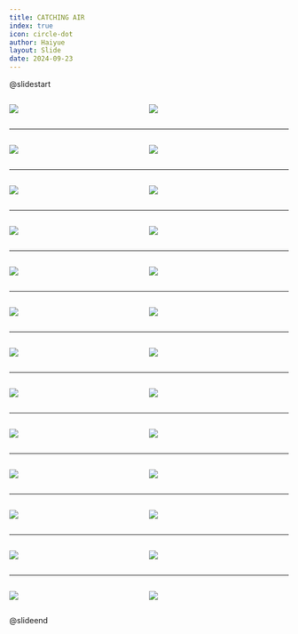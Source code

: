 ```yaml
---
title: CATCHING AIR
index: true
icon: circle-dot
author: Haiyue
layout: Slide
date: 2024-09-23
---
```

 
@slidestart

<div style="display:flex">
<div style="flex:1">

![](https://raw.githubusercontent.com/yclord/reading/refs/heads/master/english/Level-W/CATCHING%20AIR/001.webp)
</div>
<div style="flex:1">

![](https://raw.githubusercontent.com/yclord/reading/refs/heads/master/english/Level-W/CATCHING%20AIR/002.webp)
</div>
</div>

---

<div style="display:flex">
<div style="flex:1">

![](https://raw.githubusercontent.com/yclord/reading/refs/heads/master/english/Level-W/CATCHING%20AIR/003.webp)
</div>
<div style="flex:1">

![](https://raw.githubusercontent.com/yclord/reading/refs/heads/master/english/Level-W/CATCHING%20AIR/004.webp)
</div>
</div>

---

<div style="display:flex">
<div style="flex:1">

![](https://raw.githubusercontent.com/yclord/reading/refs/heads/master/english/Level-W/CATCHING%20AIR/005.webp)
</div>
<div style="flex:1">

![](https://raw.githubusercontent.com/yclord/reading/refs/heads/master/english/Level-W/CATCHING%20AIR/006.webp)
</div>
</div>

---

<div style="display:flex">
<div style="flex:1">

![](https://raw.githubusercontent.com/yclord/reading/refs/heads/master/english/Level-W/CATCHING%20AIR/007.webp)
</div>
<div style="flex:1">

![](https://raw.githubusercontent.com/yclord/reading/refs/heads/master/english/Level-W/CATCHING%20AIR/008.webp)
</div>
</div>

---

<div style="display:flex">
<div style="flex:1">

![](https://raw.githubusercontent.com/yclord/reading/refs/heads/master/english/Level-W/CATCHING%20AIR/009.webp)
</div>
<div style="flex:1">

![](https://raw.githubusercontent.com/yclord/reading/refs/heads/master/english/Level-W/CATCHING%20AIR/010.webp)
</div>
</div>

---

<div style="display:flex">
<div style="flex:1">

![](https://raw.githubusercontent.com/yclord/reading/refs/heads/master/english/Level-W/CATCHING%20AIR/011.webp)
</div>
<div style="flex:1">

![](https://raw.githubusercontent.com/yclord/reading/refs/heads/master/english/Level-W/CATCHING%20AIR/012.webp)
</div>
</div>

---

<div style="display:flex">
<div style="flex:1">

![](https://raw.githubusercontent.com/yclord/reading/refs/heads/master/english/Level-W/CATCHING%20AIR/013.webp)
</div>
<div style="flex:1">

![](https://raw.githubusercontent.com/yclord/reading/refs/heads/master/english/Level-W/CATCHING%20AIR/014.webp)
</div>
</div>

---

<div style="display:flex">
<div style="flex:1">

![](https://raw.githubusercontent.com/yclord/reading/refs/heads/master/english/Level-W/CATCHING%20AIR/015.webp)
</div>
<div style="flex:1">

![](https://raw.githubusercontent.com/yclord/reading/refs/heads/master/english/Level-W/CATCHING%20AIR/016.webp)
</div>
</div>

---

<div style="display:flex">
<div style="flex:1">

![](https://raw.githubusercontent.com/yclord/reading/refs/heads/master/english/Level-W/CATCHING%20AIR/017.webp)
</div>
<div style="flex:1">

![](https://raw.githubusercontent.com/yclord/reading/refs/heads/master/english/Level-W/CATCHING%20AIR/018.webp)
</div>
</div>

---

<div style="display:flex">
<div style="flex:1">

![](https://raw.githubusercontent.com/yclord/reading/refs/heads/master/english/Level-W/CATCHING%20AIR/019.webp)
</div>
<div style="flex:1">

![](https://raw.githubusercontent.com/yclord/reading/refs/heads/master/english/Level-W/CATCHING%20AIR/020.webp)
</div>
</div>

---

<div style="display:flex">
<div style="flex:1">

![](https://raw.githubusercontent.com/yclord/reading/refs/heads/master/english/Level-W/CATCHING%20AIR/021.webp)
</div>
<div style="flex:1">

![](https://raw.githubusercontent.com/yclord/reading/refs/heads/master/english/Level-W/CATCHING%20AIR/022.webp)
</div>
</div>

---

<div style="display:flex">
<div style="flex:1">

![](https://raw.githubusercontent.com/yclord/reading/refs/heads/master/english/Level-W/CATCHING%20AIR/023.webp)
</div>
<div style="flex:1">

![](https://raw.githubusercontent.com/yclord/reading/refs/heads/master/english/Level-W/CATCHING%20AIR/024.webp)
</div>
</div>

---

<div style="display:flex">
<div style="flex:1">

![](https://raw.githubusercontent.com/yclord/reading/refs/heads/master/english/Level-W/CATCHING%20AIR/025.webp)
</div>
<div style="flex:1">

![](https://raw.githubusercontent.com/yclord/reading/refs/heads/master/english/Level-W/CATCHING%20AIR/026.webp)
</div>
</div>

@slideend